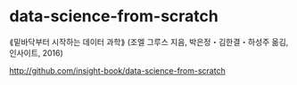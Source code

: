 # data-science-from-scratch
⟪밑바닥부터 시작하는 데이터 과학⟫
(조엘 그루스 지음, 박은정・김한결・하성주 옮김, 인사이트, 2016) 

http://github.com/insight-book/data-science-from-scratch

